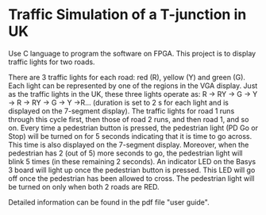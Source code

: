 # Traffic Simulation of a T-junction in UK
Use C language to program the software on FPGA.
This project is to display traffic lights for two roads.

There are 3 traffic lights for each road: red (R), yellow (Y) and green (G). Each light can be represented by one of the regions in the VGA display. Just as the traffic lights in the UK, these three lights operate as: R → RY → G → Y → R → RY → G → Y →R... (duration is set to 2 s for each light and is displayed on the 7-segment display). The traffic lights for road 1 runs through this cycle first, then those of road 2 runs, and then road 1, and so on. Every time a pedestrian button is pressed, the pedestrian light (PD Go or Stop) will be turned on for 5 seconds indicating that it is time to go across. This time is also displayed on the 7-segment display. Moreover, when the pedestrian has 2 (out of 5) more seconds to go, the pedestrian light will blink 5 times (in these remaining 2 seconds). An indicator LED on the Basys 3 board will light up once the pedestrian button is pressed. This LED will go off once the pedestrian has been allowed to cross. The pedestrian light will be turned on only when both 2 roads are RED.

Detailed information can be found in the pdf file "user guide".
